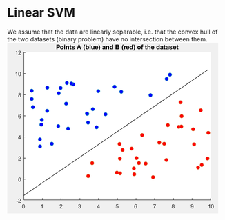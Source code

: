 # Linear SVM
We assume that the data are linearly separable, i.e. that the convex hull of the two datasets (binary problem) have no intersection between them.
![This is an image](images/linear_svm.PNG)
